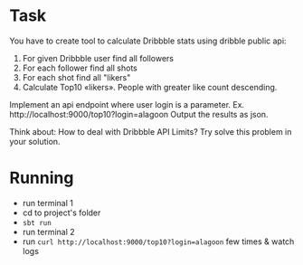 # Task
You have to create tool to calculate Dribbble stats using dribble public api:
1. For given Dribbble user find all followers
2. For each follower find all shots
3. For each shot find all "likers"
4. Calculate Top10 «likers». People with greater like count descending.

Implement an api endpoint where user login is a parameter. 
Ex. http://localhost:9000/top10?login=alagoon
Output the results as json.


Think about:
How to deal with Dribbble API Limits? Try solve this problem in your solution.

# Running
* run terminal 1
* cd to project's folder 
* `sbt run`
* run terminal 2 
* run `curl http://localhost:9000/top10?login=alagoon` few times & watch logs